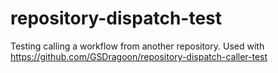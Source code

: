 # repository-dispatch-test

Testing calling a workflow from another repository. Used with https://github.com/GSDragoon/repository-dispatch-caller-test
